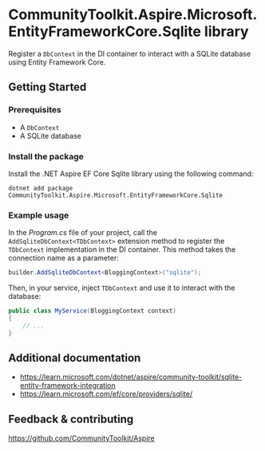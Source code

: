 # CommunityToolkit.Aspire.Microsoft.EntityFrameworkCore.Sqlite library

Register a `DbContext` in the DI container to interact with a SQLite database using Entity Framework Core.

## Getting Started

### Prerequisites

-   A `DbContext`
-   A SQLite database

### Install the package

Install the .NET Aspire EF Core Sqlite library using the following command:

```dotnetcli
dotnet add package CommunityToolkit.Aspire.Microsoft.EntityFrameworkCore.Sqlite
```

### Example usage

In the _Program.cs_ file of your project, call the `AddSqliteDbContext<TDbContext>` extension method to register the `TDbContext` implementation in the DI container. This method takes the connection name as a parameter:

```csharp
builder.AddSqliteDbContext<BloggingContext>("sqlite");
```

Then, in your service, inject `TDbContext` and use it to interact with the database:

```csharp
public class MyService(BloggingContext context)
{
    // ...
}
```

## Additional documentation

-   https://learn.microsoft.com/dotnet/aspire/community-toolkit/sqlite-entity-framework-integration
-   https://learn.microsoft.com/ef/core/providers/sqlite/

## Feedback & contributing

https://github.com/CommunityToolkit/Aspire
